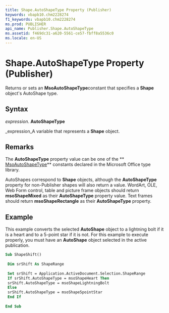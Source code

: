 ```yaml
---
title: Shape.AutoShapeType Property (Publisher)
keywords: vbapb10.chm2228274
f1_keywords: vbapb10.chm2228274
ms.prod: PUBLISHER
api_name: Publisher.Shape.AutoShapeType
ms.assetid: f469dc31-a620-5561-ce57-fbff8a5536c0
ms.locale: en-US
---
```



# Shape.AutoShapeType Property (Publisher)

Returns or sets an  **MsoAutoShapeType**constant that specifies a  **Shape** object's AutoShape type.


## Syntax

 _expression_. **AutoShapeType**

 _expression_A variable that represents a  **Shape** object.


## Remarks

The  **AutoShapeType** property value can be one of the ** [MsoAutoShapeType](http://msdn.microsoft.com/library/msoautoshapetype-enumeration-office%28Office.15%29.aspx)** constants declared in the Microsoft Office type library.

AutoShapes correspond to  **Shape** objects, although the **AutoShapeType** property for non-Publisher shapes will also return a value. WordArt, OLE, Web Form control, table and picture frame objects should return **msoShapeMixed** as their **AutoShapeType** property value. Text frames should return **msoShapeRectangle** as their **AutoShapeType** property.


## Example

This example converts the selected  **AutoShape** object to a lightning bolt if it is a heart and to a 5-point star if it is not. For this example to execute properly, you must have an **AutoShape** object selected in the active publication.


```vb
Sub ShapeShift() 
 
 Dim srShift As ShapeRange 
 
 Set srShift = Application.ActiveDocument.Selection.ShapeRange 
 If srShift.AutoShapeType = msoShapeHeart Then 
 srShift.AutoShapeType = msoShapeLightningBolt 
 Else 
 srShift.AutoShapeType = msoShape5pointStar 
 End If 
 
End Sub
```


